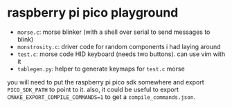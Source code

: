 # raspberry pi pico playground

- `morse.c`: morse blinker (with a shell over serial to send messages to blink)
- `monstrosity.c`: driver code for random components i had laying around
- `test.c`: morse code HID keyboard (needs two buttons). can use vim with it
- `tablegen.py`: helper to generate keymaps for `test.c` morse

you will need to put the raspberry pi pico sdk somewhere and export `PICO_SDK_PATH` to point to it.
also, it could be useful to export `CMAKE_EXPORT_COMPILE_COMMANDS=1` to get a `compile_commands.json`.
